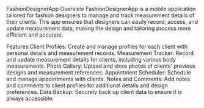 FashionDesignerApp
Overview
FashionDesignerApp is a mobile application tailored for fashion designers to manage and track measurement details of their clients. This app ensures that designers can easily record, access, and update measurement data, making the design and tailoring process more efficient and accurate.

Features
Client Profiles: Create and manage profiles for each client with personal details and measurement records.
Measurement Tracker: Record and update measurement details for clients, including various body measurements.
Photo Gallery: Upload and store photos of clients' previous designs and measurement references.
Appointment Scheduler: Schedule and manage appointments with clients.
Notes and Comments: Add notes and comments to client profiles for additional details and design preferences.
Data Backup: Securely back up client data to ensure it is always accessible.
